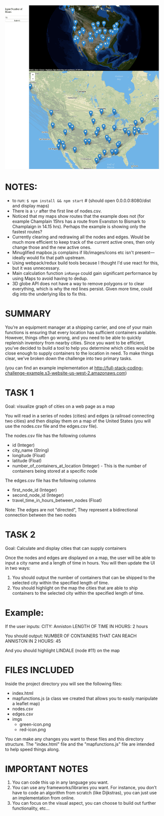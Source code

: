![](https://raw.githubusercontent.com/mLuby/container-logistics/master/container-logistics.gif)
# NOTES:
- to run: `$ npm install && npm start` # (should open 0.0.0.0:8080/dist and display maps)
- There is a `\r` after the first line of nodes.csv.
- Noticed that my maps show routes that the example does not (for example Champlain 15hrs has a route from Evanston to Bismark to Champlaign in 14.15 hrs). Perhaps the example is showing only the fastest routes?
- Currently clearing and redrawing all the nodes and edges. Would be much more efficient to keep track of the current active ones, then only change those and the new active ones.
- Minuglified mapbox.js complains if lib/images/icons etc isn't present—ideally would fix that path upstream.
- Using webpack/redux build tools because I thought I'd use react for this, but it was unnecessary.
- Main calculation function `inRange` could gain significant performance by using Maps to avoid having to dedup.
- 3D globe API does not have a way to remove polygons or to clear everything, which is why the red lines persist. Given more time, could dig into the underlying libs to fix this.

# SUMMARY
You’re an equipment manager at a shipping carrier, and one of your main functions is ensuring that every location has sufficient containers available. However, things often go wrong, and you need to be able to quickly replenish inventory from nearby cities.  Since you want to be efficient, you’ve decided to build a tool to help you determine which cities would be close enough to supply containers to the location in need.  To make things clear, we’ve broken down the challenge into two primary tasks.

(you can find an example implementation at http://full-stack-coding-challenge-example.s3-website-us-west-2.amazonaws.com)

# TASK 1
Goal: visualize graph of cities on a web page as a map

You will read in a series of nodes (cities) and edges (a railroad connecting two cities) and then display them on a map of the United States (you will use the nodes.csv file and the edges.csv file).

The nodes.csv file has the following columns
 - id (Integer)
 - city_name (String)
 - longitude (Float)
 - latitude (Float)
 - number_of_containers_at_location (Integer) - This is the number of containers being stored at a specific node

The edges.csv file has the following columns
 - first_node_id (Integer)
 - second_node_id (Integer)
 - travel_time_in_hours_between_nodes (Float)

Note: The edges are not "directed",  They represent a bidirectional connection between the two nodes

# TASK 2
Goal: Calculate and display cities that can supply containers

Once the nodes and edges are displayed on a map, the user will be able to input a city name and a length of time in hours.  You will then update the UI in two ways:
 1) You should output the number of containers that can be shipped to the selected city within the specified length of time.
 2) You should highlight on the map the cities that are able to ship containers to the selected city within the specified length of time.

# Example:
If the user inputs:
CITY: Anniston
LENGTH OF TIME IN HOURS: 2 hours

You should output:
NUMBER OF CONTAINERS THAT CAN REACH ANNISTON IN 2 HOURS: 45

And you should highlight LINDALE (node #11) on the map

# FILES INCLUDED
Inside the project directory you will see the following files:
- index.html
- mapfunctions.js (a class we created that allows you to easily manipulate a leaflet map)
- nodes.csv
- edges.csv
- imgs
  - green-icon.png
  - red-icon.png

You can make any changes you want to these files and this directory structure.  The "index.html" file and the "mapfunctions.js" file are intended to help speed things along.

# IMPORTANT NOTES
1. You can code this up in any language you want.
2. You can use any frameworks/libraries you want.  For instance, you don’t have to code an algorithm from scratch (like Dijkstras), you can just use an implementation from online.
3. You can focus on the visual aspect, you can choose to build out further functionality, etc…
